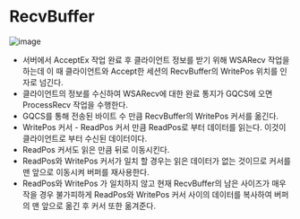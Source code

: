 # RecvBuffer

![image](https://user-images.githubusercontent.com/68372094/162964423-1d6e3106-d571-4ff2-9c14-878e79f58a65.png)

* 서버에서 AcceptEx 작업 완료 후 클라이언트 정보를 받기 위해 WSARecv 작업을 하는데 이 때 클라이언트와 Accept한 세션의 RecvBuffer의 WritePos 위치를 인자로 넘긴다.
* 클라이언트의 정보를 수신하여 WSARecv에 대한 완료 통지가 GQCS에 오면 ProcessRecv 작업을 수행한다.
* GQCS를 통해 전송된 바이트 수 만큼 RecvBuffer의 WritePos 커서를 옮긴다.
* WritePos 커서 - ReadPos 커서 만큼 ReadPos로 부터 데이터를 읽는다. 이것이 클라이언트로 부터 수신된 데이터이다.
* ReadPos 커서도 읽은 만큼 뒤로 이동시킨다.
* ReadPos와 WritePos 커서가 일치 할 경우는 읽은 데이터가 없는 것이므로 커서를 맨 앞으로 이동시켜 버퍼를 재사용한다.
* ReadPos와 WritePos 가 일치하지 않고 현재 RecvBuffer의 남은 사이즈가 매우 작을 경우 불가피하게 ReadPos와 WritePos 커서 사이의 데이터를 복사하여 버퍼의 맨 앞으로 옮긴 후 커서 또한 옮겨준다. 
